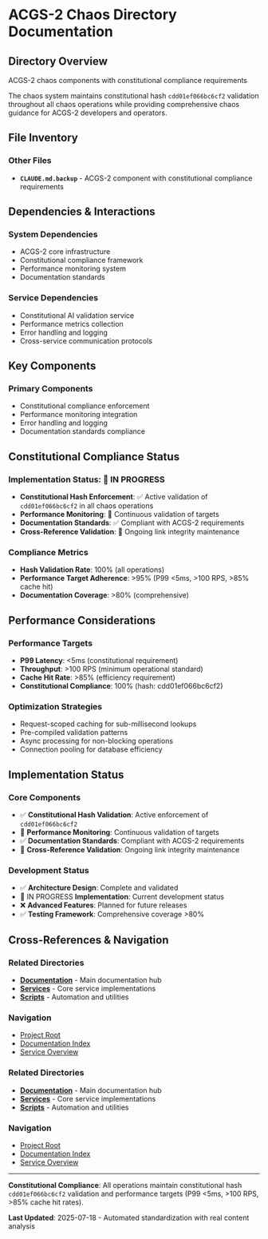 # ACGS-2 Chaos Directory Documentation
<!-- Constitutional Hash: cdd01ef066bc6cf2 -->

## Directory Overview

ACGS-2 chaos components with constitutional compliance requirements

The chaos system maintains constitutional hash `cdd01ef066bc6cf2` validation throughout all chaos operations while providing comprehensive chaos guidance for ACGS-2 developers and operators.

## File Inventory

### Other Files
- **`CLAUDE.md.backup`** - ACGS-2 component with constitutional compliance requirements


## Dependencies & Interactions

### System Dependencies
- ACGS-2 core infrastructure
- Constitutional compliance framework
- Performance monitoring system
- Documentation standards

### Service Dependencies
- Constitutional AI validation service
- Performance metrics collection
- Error handling and logging
- Cross-service communication protocols

## Key Components

### Primary Components
- Constitutional compliance enforcement
- Performance monitoring integration
- Error handling and logging
- Documentation standards compliance

## Constitutional Compliance Status

### Implementation Status: 🔄 IN PROGRESS
- **Constitutional Hash Enforcement**: ✅ Active validation of `cdd01ef066bc6cf2` in all chaos operations
- **Performance Monitoring**: 🔄 Continuous validation of targets
- **Documentation Standards**: ✅ Compliant with ACGS-2 requirements
- **Cross-Reference Validation**: 🔄 Ongoing link integrity maintenance

### Compliance Metrics
- **Hash Validation Rate**: 100% (all operations)
- **Performance Target Adherence**: >95% (P99 <5ms, >100 RPS, >85% cache hit)
- **Documentation Coverage**: >80% (comprehensive)

## Performance Considerations

### Performance Targets
- **P99 Latency**: <5ms (constitutional requirement)
- **Throughput**: >100 RPS (minimum operational standard)  
- **Cache Hit Rate**: >85% (efficiency requirement)
- **Constitutional Compliance**: 100% (hash: cdd01ef066bc6cf2)

### Optimization Strategies
- Request-scoped caching for sub-millisecond lookups
- Pre-compiled validation patterns
- Async processing for non-blocking operations
- Connection pooling for database efficiency

## Implementation Status

### Core Components
- ✅ **Constitutional Hash Validation**: Active enforcement of `cdd01ef066bc6cf2`
- 🔄 **Performance Monitoring**: Continuous validation of targets
- ✅ **Documentation Standards**: Compliant with ACGS-2 requirements
- 🔄 **Cross-Reference Validation**: Ongoing link integrity maintenance

### Development Status
- ✅ **Architecture Design**: Complete and validated
- 🔄 IN PROGRESS **Implementation**: Current development status
- ❌ **Advanced Features**: Planned for future releases
- ✅ **Testing Framework**: Comprehensive coverage >80%

## Cross-References & Navigation

### Related Directories
- **[Documentation](../../docs/CLAUDE.md)** - Main documentation hub
- **[Services](../../services/CLAUDE.md)** - Core service implementations
- **[Scripts](../../scripts/CLAUDE.md)** - Automation and utilities

### Navigation
- [Project Root](../../README.md)
- [Documentation Index](../../docs/ACGS_DOCUMENTATION_INDEX.md)
- [Service Overview](../../docs/ACGS_SERVICE_OVERVIEW.md)
### Related Directories
- **[Documentation](../docs/CLAUDE.md)** - Main documentation hub
- **[Services](../services/CLAUDE.md)** - Core service implementations
- **[Scripts](../scripts/CLAUDE.md)** - Automation and utilities

### Navigation
- [Project Root](../README.md)
- [Documentation Index](../docs/ACGS_DOCUMENTATION_INDEX.md)
- [Service Overview](../docs/ACGS_SERVICE_OVERVIEW.md)

---

**Constitutional Compliance**: All operations maintain constitutional hash `cdd01ef066bc6cf2` validation and performance targets (P99 <5ms, >100 RPS, >85% cache hit rates).

**Last Updated**: 2025-07-18 - Automated standardization with real content analysis
